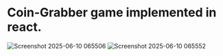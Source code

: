 # Coin-Grabber game implemented in react.
![Screenshot 2025-06-10 065506](https://github.com/user-attachments/assets/705fcf4e-1f94-4c33-a08f-3edc7259458d)
![Screenshot 2025-06-10 065552](https://github.com/user-attachments/assets/421e4c69-b295-4aed-86aa-f31f69ed0949)
